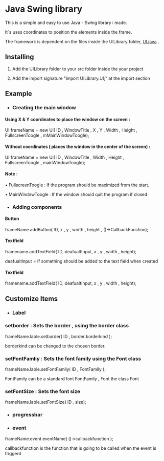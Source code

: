 # Java Swing library

This is a simple and easy to use Java - Swing library i made.

It´s uses coordinates to position the elements inside the frame.


The framework is dependent on the files inside the UILibrary folder,
[UI.java](https://github.com/Lakerolmaker/Java-Swing-library/tree/master/UILibrary)
.



## Installing

1. Add the UILibrary folder to your src folder inside the your project

2. Add the import signature "import UILibrary.UI;" at the import section


## Example

* ### Creating the main window

#### Using X & Y coordinates to place the window on the screen :

UI frameName = new UI( ID , WindowTitle , X , Y , Width , Height , FullscreenToogle , mMainWindowToogle);


#### Without coordinates ( places the window in the center of the screen) :

UI frameName = new UI( ID , WindowTitle , Width , Height , FullscreenToogle , mainWindowToogle);


#### Note :
• FullscreenToogle : If the program should be maximized from the start.

• MainWindowToogle : If the window should quit the program if closed



* ### Adding components

#### Button

frameName.addButton( ID,  x ,  y , width , height , ()->CallbackFunction);

#### Textfield

framename.addTextField( ID,  deafualtInput,  x , y , width , height);

deafualtInput = If something should be added to the text field when created

#### Textfield

framename.addTextField( ID,  deafualtInput,  x , y , width , height);


## Customize Items


* ### Label

### setborder : Sets the border , using the border class

frameName.lable.setborder( ID ,  border.borderkind );

borderkind can be changed to the chosen border.


### setFontFamliy : Sets the font family using the Font class

frameName.lable.setFontFamliy( ID ,  FontFamily );

FontFamily can be a standard font FontFamily , Font the class Font


### setFontSize : Sets the font size

frameName.lable.setFontSize( ID , size);


* ### progressbar

* ### event

frameName.event.eventName( ()->callbackfunction  );

callbackfunction is the function that is going to be called when the event is triggerd
